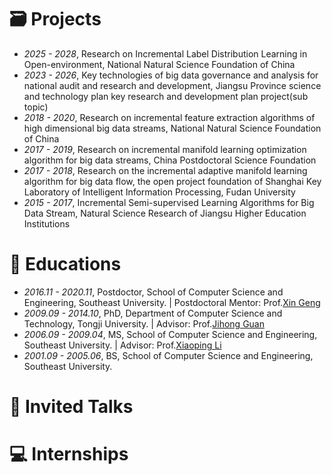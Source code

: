 # 🗃️ Projects
- *2025 - 2028*, Research on Incremental Label Distribution Learning in Open-environment, National Natural Science Foundation of China
- *2023 - 2026*, Key technologies of big data governance and analysis for national audit and research and development, Jiangsu Province science and technology plan key research and development plan project(sub topic)
- *2018 - 2020*, Research on incremental feature extraction algorithms of high dimensional big data streams, National Natural Science Foundation of China
- *2017 - 2019*, Research on incremental manifold learning optimization algorithm for big data streams, China Postdoctoral Science Foundation
- *2017 - 2018*, Research on the incremental adaptive manifold learning algorithm for big data flow, the open project foundation of Shanghai Key Laboratory of Intelligent Information Processing, Fudan University
- *2015 - 2017*, Incremental Semi-supervised Learning Algorithms for Big Data Stream, Natural Science Research of Jiangsu Higher Education Institutions


# 📖 Educations
- *2016.11 - 2020.11*, Postdoctor, School of Computer Science and Engineering, Southeast University. | Postdoctoral Mentor: Prof.[Xin Geng](https://palm.seu.edu.cn/xgeng/)
- *2009.09 - 2014.10*, PhD, Department of Computer Science and Technology, Tongji University. | Advisor: Prof.[Jihong Guan](https://see.tongji.edu.cn/info/1376/10297.htm)
- *2006.09 - 2009.04*, MS, School of Computer Science and Engineering, Southeast University. | Advisor: Prof.[Xiaoping Li](https://www.seu.edu.cn/lxp/main.htm)
- *2001.09 - 2005.06*, BS, School of Computer Science and Engineering, Southeast University.

# 💬 Invited Talks


# 💻 Internships

